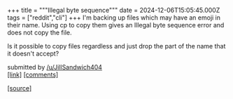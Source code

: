 +++
title = """Illegal byte sequence"""
date = 2024-12-06T15:05:45.000Z
tags = ["reddit","cli"]
+++
I'm backing up files which may have an emoji in their name. Using cp to copy them gives an Illegal byte sequence error and does not copy the file.

Is it possible to copy files regardless and just drop the part of the name that it doesn't accept?

submitted by [/u/JillSandwich404](https://www.reddit.com/user/JillSandwich404)  
[\[link\]](https://www.reddit.com/r/commandline/comments/1h83d9t/illegal_byte_sequence/) [\[comments\]](https://www.reddit.com/r/commandline/comments/1h83d9t/illegal_byte_sequence/)

[[source]](https://www.reddit.com/r/commandline/comments/1h83d9t/illegal_byte_sequence/)
